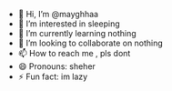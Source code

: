 - 👋 Hi, I’m @mayghhaa
- 👀 I’m interested in sleeping
- 🌱 I’m currently learning nothing
- 💞️ I’m looking to collaborate on nothing
- 📫 How to reach me , pls dont
- 😄 Pronouns: sheher
- ⚡ Fun fact: im lazy

<!---
mayghhaa/mayghhaa is a ✨ special ✨ repository because its `README.md` (this file) appears on your GitHub profile.
You can click the Preview link to take a look at your changes.
--->
